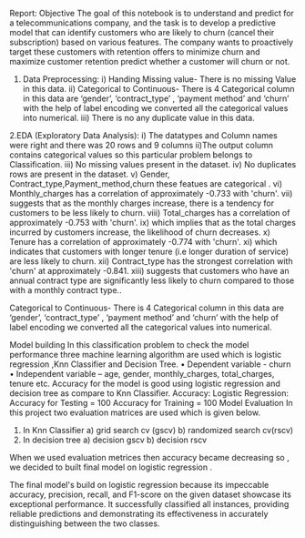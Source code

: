 Report:
Objective
The goal of this notebook is to understand and predict for a telecommunications company, and the task is to develop a predictive model that can identify customers who are likely to churn (cancel their subscription) based on various features. The company wants to proactively target these customers with retention offers to minimize churn and maximize customer retention predict whether a customer will churn or not.

1. Data Preprocessing:
i)	Handing Missing value- There is no missing Value in this data.
ii)	Categorical to Continuous- There is 4 Categorical column in this data are ‘gender’, ‘contract_type’ , ‘payment method’ and ‘churn’ with the help of label encoding we converted all the categorical values into numerical.
iii)	There is no any duplicate value in this data.



2.EDA (Exploratory Data Analysis):
i) The datatypes and Column names were right and there was 20 rows and 9 columns 
ii)The output column contains categorical values so this particular problem belongs to Classification.
iii) No missing values present in the dataset.
iv) No duplicates rows are present in the dataset.
v) Gender, Contract_type,Payment_method,churn these featues are categorical .
vi) Monthly_charges has a correlation of approximately -0.733 with 'churn'. 
vii)   suggests that as the monthly charges increase, there is a tendency for customers to be less likely to churn.
viii) Total_charges has a correlation of approximately -0.753 with 'churn'.
 ix)  which implies that as the total charges incurred by customers increase, the likelihood of churn decreases.
x) Tenure has a correlation of approximately -0.774 with 'churn'. 
xi)   which indicates that customers with longer tenure (i.e longer duration of service) are less likely to churn.
xii) Contract_type has the strongest correlation with 'churn' at approximately -0.841. 
xiii)   suggests that customers who have an annual contract type are significantly less likely to churn           compared to those with a monthly contract type..
            
Categorical to Continuous- There is 4 Categorical column in this data are ‘gender’, ‘contract_type’ , ‘payment method’ and ‘churn’ with the help of label encoding we converted all the categorical values into numerical.

Model building
 In this classification problem to check the model performance three machine learning algorithm are used which is logistic regression ,Knn Classifier and  Decision Tree. 
•	Dependent variable - churn 
•	Independent variable –   age, gender, monthly_charges, total_charges, tenure etc.
Accuracy for the model is good using logistic regression and decision tree as compare to Knn Classifier.
Accuracy:
Logistic Regression:
Accuracy for Testing = 100
Accuracy for Training = 100
Model Evaluation 
In this project two evaluation matrices are used which is given below.
1)	In Knn Classifier
a)	grid search cv (gscv)
b)	randomized search cv(rscv)
2)	In decision tree
a)	decision gscv
b)	decision rscv

When we used evaluation metrices then accuracy became decreasing so , we decided to built final model on logistic regression .

The final model's build on logistic regression because its impeccable accuracy, precision, recall, and F1-score on the given dataset showcase its exceptional performance. It successfully classified all instances, providing reliable predictions and demonstrating its effectiveness in accurately distinguishing between the two classes.
